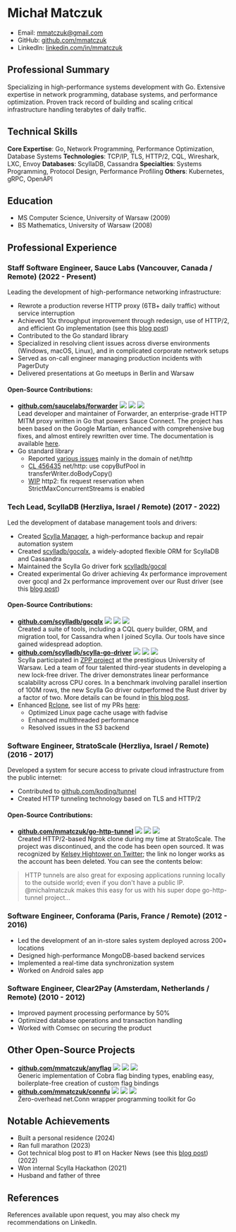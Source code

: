 # Michał Matczuk

- Email: [mmatczuk@gmail.com](mailto:mmatczuk@gmail.com)
- GitHub: [github.com/mmatczuk](https://github.com/mmatczuk)
- LinkedIn: [linkedin.com/in/mmatczuk](https://www.linkedin.com/in/mmatczuk/)

## Professional Summary

Specializing in high-performance systems development with Go. Extensive expertise in network programming, database systems, and performance optimization. Proven track record of building and scaling critical infrastructure handling terabytes of daily traffic.

## Technical Skills

**Core Expertise**: Go, Network Programming, Performance Optimization, Database Systems
**Technologies**: TCP/IP, TLS, HTTP/2, CQL, Wireshark, LXC, Envoy
**Databases**: ScyllaDB, Cassandra
**Specialties**: Systems Programming, Protocol Design, Performance Profiling
**Others**: Kubernetes, gRPC, OpenAPI 

## Education

- MS Computer Science, University of Warsaw (2009)
- BS Mathematics, University of Warsaw (2008)

## Professional Experience

### Staff Software Engineer, Sauce Labs (Vancouver, Canada / Remote) (2022 - Present)

Leading the development of high-performance networking infrastructure:

- Rewrote a production reverse HTTP proxy (6TB+ daily traffic) without service interruption
- Achieved 10x throughput improvement through redesign, use of HTTP/2, and efficient Go implementation (see this [blog post](https://saucelabs.com/resources/blog/sauce-connect-5-2-0-migration))
- Contributed to the Go standard library
- Specialized in resolving client issues across diverse environments (Windows, macOS, Linux), and in complicated corporate network setups
- Served as on-call engineer managing production incidents with PagerDuty
- Delivered presentations at Go meetups in Berlin and Warsaw

#### Open-Source Contributions:

- [**github.com/saucelabs/forwarder**](https://github.com/saucelabs/forwarder) ![](https://img.shields.io/github/stars/saucelabs/forwarder) ![](https://img.shields.io/github/forks/saucelabs/forwarder) ![](https://img.shields.io/github/contributors/saucelabs/forwarder)<br/>
Lead developer and maintainer of Forwarder, an enterprise-grade HTTP MITM proxy written in Go that powers Sauce Connect.
The project has been based on the Google Martian, enhanced with comprehensive bug fixes, and almost entirely rewritten over time.
The documentation is available [here](https://opensource.saucelabs.com/forwarder/).
- Go standard library
  - Reported [various issues](https://github.com/golang/go/issues?q=is%3Aissue%20author%3Ammatczuk) mainly in the domain of net/http
  - [CL 456435](https://go-review.googlesource.com/c/go/+/456435) net/http: use copyBufPool in transferWriter.doBodyCopy()
  - [WIP](https://github.com/mmatczuk/xnet/pull/1) http2: fix request reservation when StrictMaxConcurrentStreams is enabled

### Tech Lead, ScyllaDB (Herzliya, Israel / Remote) (2017 - 2022)

Led the development of database management tools and drivers:

- Created [Scylla Manager](https://manager.docs.scylladb.com/stable/), a high-performance backup and repair automation system
- Created [scylladb/gocqlx](https://github.com/scylladb/gocqlx), a widely-adopted flexible ORM for ScyllaDB and Cassandra
- Maintained the Scylla Go driver fork [scylladb/gocql](https://github.com/scylladb/gocql)
- Created experimental Go driver achieving 4x performance improvement over gocql and 2x performance improvement over our Rust driver (see this [blog post](https://www.scylladb.com/2022/10/12/a-new-scylladb-go-driver-faster-than-gocql-and-its-rust-counterpart/))

#### Open-Source Contributions:

- [**github.com/scylladb/gocqlx**](https://github.com/scylladb/gocqlx) ![](https://img.shields.io/github/stars/scylladb/gocqlx) ![](https://img.shields.io/github/forks/scylladb/gocqlx) ![](https://img.shields.io/github/contributors/scylladb/gocqlx) <br/>
Created a suite of tools, including a CQL query builder, ORM, and migration tool, for Cassandra when I joined Scylla.
Our tools have since gained widespread adoption.
- [**github.com/scylladb/scylla-go-driver**](https://github.com/scylladb/scylla-go-driver) ![](https://img.shields.io/github/stars/scylladb/scylla-go-driver) ![](https://img.shields.io/github/forks/scylladb/scylla-go-driver) ![](https://img.shields.io/github/contributors/scylladb/scylla-go-driver) <br/>
Scylla participated in [ZPP project](https://informatorects.uw.edu.pl/pl/courses/view?prz_kod=1000-2L5ZPP) at the prestigious University of Warsaw. 
Led a team of four talented third-year students in developing a new lock-free driver.
The driver demonstrates linear performance scalability across CPU cores.
In a benchmark involving parallel insertion of 100M rows, the new Scylla Go driver outperformed the Rust driver by a factor of two.
More details can be found in [this blog post](https://www.scylladb.com/2022/10/12/a-new-scylladb-go-driver-faster-than-gocql-and-its-rust-counterpart/).
- Enhanced [Rclone](https://rclone.org), see list of my PRs [here](https://github.com/rclone/rclone/issues?q=state%3Aclosed%20is%3Apr%20author%3A%40me):
  - Optimized Linux page cache usage with fadvise
  - Enhanced multithreaded performance
  - Resolved issues in the S3 backend

### Software Engineer, StratoScale (Herzliya, Israel / Remote) (2016 - 2017)

Developed a system for secure access to private cloud infrastructure from the public internet:

- Contributed to [github.com/koding/tunnel](https://github.com/koding/tunnel)
- Created HTTP tunneling technology based on TLS and HTTP/2

#### Open-Source Contributions:

- [**github.com/mmatczuk/go-http-tunnel**](https://github.com/mmatczuk/go-http-tunnel/) ![](https://img.shields.io/github/stars/mmatczuk/go-http-tunnel) ![](https://img.shields.io/github/forks/mmatczuk/go-http-tunnel) ![](https://img.shields.io/github/contributors/mmatczuk/go-http-tunnel) <br/>
Created HTTP/2-based Ngrok clone during my time at StratoScale.
The project was discontinued, and the code has been open sourced.
It was recognized by [Kelsey Hightower on Twitter](https://twitter.com/kelseyhightower/status/950375855569514497); the link no longer works as the account has been deleted. You can see the contents below:

> HTTP tunnels are also great for exposing applications running locally to the outside world; even if you don't have a public IP. @michalmatczuk makes this easy for us with his super dope go-http-tunnel project…

### Software Engineer, Conforama (Paris, France / Remote) (2012 - 2016)

- Led the development of an in-store sales system deployed across 200+ locations
- Designed high-performance MongoDB-based backend services
- Implemented a real-time data synchronization system
- Worked on Android sales app

### Software Engineer, Clear2Pay (Amsterdam, Netherlands / Remote) (2010 - 2012)

- Improved payment processing performance by 50%
- Optimized database operations and transaction handling
- Worked with Comsec on securing the product

## Other Open-Source Projects

- [**github.com/mmatczuk/anyflag**](https://github.com/mmatczuk/anyflag) ![](https://img.shields.io/github/stars/mmatczuk/anyflag) ![](https://img.shields.io/github/forks/mmatczuk/anyflag) ![](https://img.shields.io/github/contributors/mmatczuk/anyflag) <br/>
Generic implementation of Cobra flag binding types, enabling easy, boilerplate-free creation of custom flag bindings
- [**github.com/mmatczuk/connfu**](https://github.com/mmatczuk/connfu) ![](https://img.shields.io/github/stars/mmatczuk/connfu) ![](https://img.shields.io/github/forks/mmatczuk/connfu) ![](https://img.shields.io/github/contributors/mmatczuk/connfu) <br/>
Zero-overhead net.Conn wrapper programming toolkit for Go

## Notable Achievements

- Built a personal residence (2024)
- Ran full marathon (2023)
- Got technical blog post to #1 on Hacker News (see this [blog post](https://www.scylladb.com/2022/04/27/shaving-40-off-googles-b-tree-implementation-with-go-generics/)) (2022)
- Won internal Scylla Hackathon (2021)
- Husband and father of three

## References

References available upon request, you may also check my recommendations on LinkedIn. 

